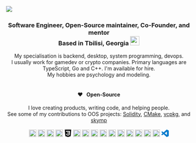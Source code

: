 <img src="https://www.google-analytics.com/collect?v=1&aip=1&t=pageview&_s=1&ds=github&dr=https:%2F%2Fgithub.com%2Fmarcj&dl=https:%2F%2Fgithub.com%2Fmarcj&_u=MAC~&cid=5792dfd7-8dc4-476b-af31-da2fdb9f93d2&tid=UA-39589095-1" />
  
<div align="center">
  
  <h3>Software Engineer, Open-Source maintainer, Co-Founder, and mentor <br/>Based in Tbilisi, Georgia 
  <img width=25 height=25 src="https://images.emojiterra.com/google/noto-emoji/v2.034/128px/1f1ec-1f1ea.png" />
  </h3>
  
  My specialisation is backend, desktop, system programming, devops.<br/>
  I usually work for gamedev or crypto companies. Primary languages are TypeScript, Go and C++. I'm available for hire.<br/>
  My hobbies are psychology and modeling.<br/>
  <br/>
  <h4>♥️ &nbsp; Open-Source</h4>
  I love creating products, writing code, and helping people.<br/>
  See some of my contributions to OOS projects: 
  <a href="https://github.com/ethereum/solidity/commits?author=pospelove">Solidity</a>,
  <a href="https://github.com/kitware/cmake/commits?author=pospelove">CMake</a>,
  <a href="https://github.com/microsoft/vcpkg/commits?author=pospelove">vcpkg</a>, and
  <a href="https://github.com/skyrim-multiplayer/skymp/commits?author=pospelove">skymp</a>
 
  <br/>
  <br/>

  
  <img width=20 height=20 src="https://raw.githubusercontent.com/simple-icons/simple-icons/develop/icons/typescript.svg" />
  <img width=20 height=20 src="https://raw.githubusercontent.com/simple-icons/simple-icons/develop/icons/go.svg" />
  <img width=20 height=20 src="https://raw.githubusercontent.com/simple-icons/simple-icons/develop/icons/cplusplus.svg" />
  <img width=20 height=20 src="https://raw.githubusercontent.com/simple-icons/simple-icons/develop/icons/html5.svg" />
  <img width=20 height=20 src="https://raw.githubusercontent.com/simple-icons/simple-icons/develop/icons/css3.svg" />
  <img width=20 height=20 src="https://raw.githubusercontent.com/simple-icons/simple-icons/develop/icons/python.svg" />
  <img width=20 height=20 src="https://raw.githubusercontent.com/simple-icons/simple-icons/develop/icons/cmake.svg" />
  
  <img width=20 height=20 src="https://raw.githubusercontent.com/simple-icons/simple-icons/develop/icons/git.svg" />  
  <img width=20 height=20 src="https://raw.githubusercontent.com/simple-icons/simple-icons/develop/icons/docker.svg" />
  <img width=20 height=20 src="https://raw.githubusercontent.com/simple-icons/simple-icons/develop/icons/mongodb.svg" />
  <img width=20 height=20 src="https://raw.githubusercontent.com/simple-icons/simple-icons/develop/icons/mysql.svg" />
  <img width=20 height=20 src="https://raw.githubusercontent.com/simple-icons/simple-icons/develop/icons/postgresql.svg" />

  <img width=20 height=20 src="https://raw.githubusercontent.com/simple-icons/simple-icons/develop/icons/windows.svg" />
  <img width=20 height=20 src="https://raw.githubusercontent.com/simple-icons/simple-icons/develop/icons/apple.svg" />
  <img width=20 height=20 src="https://raw.githubusercontent.com/simple-icons/simple-icons/develop/icons/linux.svg" />
  
  <img width=20 height=20 src="https://raw.githubusercontent.com/simple-icons/simple-icons/develop/icons/visualstudiocode.svg" />
  
</div>
